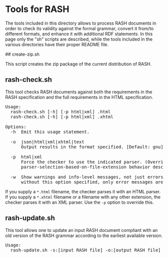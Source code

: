 # Tools for RASH

The tools included in this directory allows to process RASH documents in order to check its validity against the formal grammar, convert it from/to different formats, and enhance it with additional RDF statements. In this page only the "sh" scripts are described, while the tools included in the various directories have their proper README file.

## create-zip.sh

This script creates the zip package of the current distribution of RASH.

## rash-check.sh

This tool checks RASH documents against both the requirements in the RASH
specification and the full requirements in the HTML specification.

<pre>
Usage:
  rash-check.sh [-h] [-p html|xml] <FILENAME>.html
  rash-check.sh [-h] [-p html|xml] <FILENAME>.xhtml

Options:
  -h  Emit this usage statement.

  -o  json|html|xml|xhtml|text
      Output results in the format specified. [Default: gnu]

  -p  html|xml
      Force the checker to use the indicated parser. (Overrides the automatic-
      parser-selection-based-on-file-extension behavior described above).

  -w  Show warnings and info-level messages, not just errors. (By default,
      without this option specified, only error messages are shown).
</pre>

If you supply a `*.html` filename, the checker parses it with an HTML parser.
If you supply a `*.xhtml` filename or a filename with any other extension, the
checker parses it with an XML parser. Use the `-p` option to override this.

## rash-update.sh

This tool allows one to update an input RASH document compliant with an old version of the RASH grammar according to the earliest available version.

<pre>
Usage:
  rash-update.sh -s:[input RASH file] -o:[output RASH file]
</pre>

